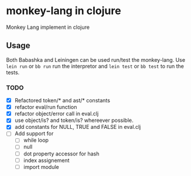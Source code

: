 # monkey-lang in clojure 
Monkey Lang implement in clojure

## Usage
Both Babashka and Leiningen can be used run/test the monkey-lang.
Use `lein run` or `bb run` run the interpretor and `lein test` or 
`bb test` to run the tests.  

### TODO
- [x] Refactored token/* and ast/* constants
- [x] refactor eval/run function
- [x] refactor object/error call in eval.clj
- [x] use object/is? and token/is? whereever possible.
- [x] add constants for NULL, TRUE and FALSE in eval.clj
- [ ] Add support for
  - [ ] while loop
  - [ ] null 
  - [ ] dot property accessor for hash
  - [ ] index assignement
  - [ ] import module
